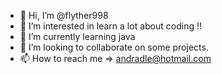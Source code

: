 - 👋 Hi, I’m @flyther998
- 👀 I’m interested in learn a lot about coding !!
- 🌱 I’m currently learning java
- 👀 I’m looking to collaborate on some projects.
- 📫 How to reach me => andradle@hotmail.com

<!---
flyther998/flyther998 is a ✨ special ✨ repository because its `README.md` (this file) appears on your GitHub profile.
You can click the Preview link to take a look at your changes.
--->
